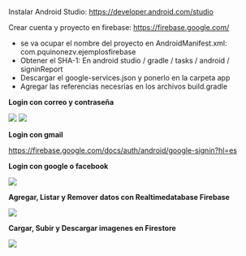 Instalar Android Studio: https://developer.android.com/studio

Crear cuenta y proyecto en firebase: https://firebase.google.com/
 - se va ocupar el nombre del proyecto en AndroidManifest.xml: com.pquinonezv.ejemplosfirebase
 - Obtener el SHA-1: En android studio / gradle / tasks / android / signinReport
 - Descargar el google-services.json y ponerlo en la carpeta app
 - Agregar las referencias necesrias en los archivos build.gradle
 
**Login con correo y contraseña**

![](home_screen_with_email.png)
![](signin_with_email.png)


**Login con gmail**

https://firebase.google.com/docs/auth/android/google-signin?hl=es


**Login con google o facebook**

![](signin_socialmedia.png)

**Agregar, Listar y Remover datos con Realtimedatabase Firebase**

![](list_item_realtimedatabase.png)

**Cargar, Subir y Descargar imagenes en Firestore**

![](firestore.png)


